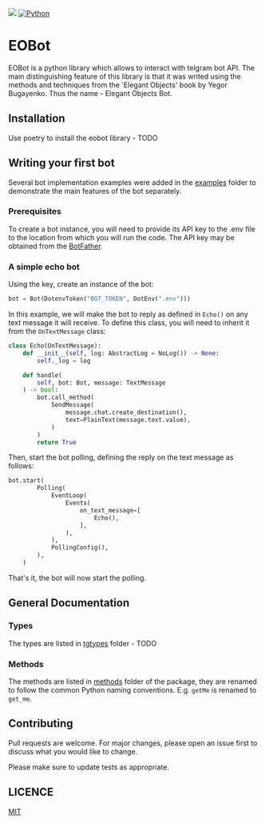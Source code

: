 [![](https://tokei.rs/b1/github/fedor-ivn/grader)](https://github.com/fedor-ivn/grader)
[![Python](https://img.shields.io/badge/-Python-3776AB?logo=python&logoColor=white)](https://www.python.org/)

# EOBot

EOBot is a python library which allows to interact with telgram bot API. The main distinguishing feature of this library is that it was writed using the methods and techniques from the 'Elegant Objects' book by Yegor Bugayenko. Thus the name - Elegant Objects Bot.

## Installation

Use poetry to install the eobot library - TODO

## Writing your first bot

Several bot implementation examples were added in the [examples](https://github.com/fedor-ivn/grader/tree/pytbot/eobot) folder to demonstrate the main features of the bot separately.

### Prerequisites

To create a bot instance, you will need to provide its API key to the .env file to the location from which you will run the code. The API key may be obtained from the [BotFather](https://t.me/botfather). 

### A simple echo bot

Using the key, create an instance of the bot:

```python
bot = Bot(DotenvToken("BOT_TOKEN", DotEnv(".env")))
```

In this example, we will make the bot to reply as defined in ```Echo()``` on any text message it will receive. To define this class, you will need to inherit it from the ```OnTextMessage``` class:

```python
class Echo(OnTextMessage):
    def __init__(self, log: AbstractLog = NoLog()) -> None:
        self._log = log

    def handle(
        self, bot: Bot, message: TextMessage
    ) -> bool:
        bot.call_method(
            SendMessage(
                message.chat.create_destination(),
                text=PlainText(message.text.value),
            )
        )
        return True
```
Then, start the bot polling, defining the reply on the text message as follows:

```python
bot.start(
        Polling(
            EventLoop(
                Events(
                    on_text_message=[
                        Echo(),
                    ],
                ),
            ),
            PollingConfig(),
        ),
    )
```

That's it, the bot will now start the polling.
 
## General Documentation

### Types

The types are listed in [tgtypes](https://github.com/fedor-ivn/grader/tree/pytbot/eobot/tgtypes) folder - TODO

### Methods

The methods are listed in [methods](https://github.com/fedor-ivn/grader/tree/pytbot/eobot/methods) folder of the package, they are renamed to follow the common Python naming conventions. E.g. `getMe` is renamed to `get_me`.


## Contributing

Pull requests are welcome. For major changes, please open an issue first
to discuss what you would like to change.

Please make sure to update tests as appropriate.

## LICENCE

[MIT](https://choosealicense.com/licenses/mit/)
<!-- todo: add counter https://shields.io/category/size -->
